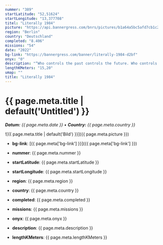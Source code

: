 ```yaml
---
nummer: "389"
startLatitude: "52,51624"
startLongitude: "13,377708"
titel: "Literally 1984"
picture: "https://api.bannergress.com/bnrs/pictures/b1a64a5bc5afd7cb1c2c6a31abbb74d9"
region: "Berlin"
country: "Deutschland"
completed: "8.406"
missions: "54"
date: "2022"
bg-link: "https://bannergress.com/banner/literally-1984-d2bf"
onyx: "0"
description: "“Who controls the past controls the future. Who controls the present controls the past.” \n\nYou think Berlin is safe for you to explore? Be careful though; Big Brother's watching your every step."
lengthKMeters: "15,20"
umap: ""
title: "Literally 1984"
---
```

# {{ page.meta.title | default('Untitled') }}

_**Datum:** {{ page.meta.date }} • **Country:** {{ page.meta.country }}_

![{{ page.meta.title | default('Bild') }}]({{ page.meta.picture }})

- **bg-link**: [{{ page.meta['bg-link'] }}]({{ page.meta['bg-link'] }})

- **nummer**: {{ page.meta.nummer }}
- **startLatitude**: {{ page.meta.startLatitude }}
- **startLongitude**: {{ page.meta.startLongitude }}
- **region**: {{ page.meta.region }}
- **country**: {{ page.meta.country }}
- **completed**: {{ page.meta.completed }}
- **missions**: {{ page.meta.missions }}
- **onyx**: {{ page.meta.onyx }}
- **description**: {{ page.meta.description }}
- **lengthKMeters**: {{ page.meta.lengthKMeters }}
